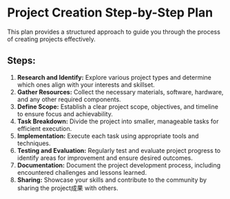 # Project Creation Step-by-Step Plan

This plan provides a structured approach to guide you through the process of creating projects effectively.

## Steps:

1. **Research and Identify:** Explore various project types and determine which ones align with your interests and skillset.
2. **Gather Resources:** Collect the necessary materials, software, hardware, and any other required components.
3. **Define Scope:** Establish a clear project scope, objectives, and timeline to ensure focus and achievability.
4. **Task Breakdown:** Divide the project into smaller, manageable tasks for efficient execution.
5. **Implementation:** Execute each task using appropriate tools and techniques.
6. **Testing and Evaluation:** Regularly test and evaluate project progress to identify areas for improvement and ensure desired outcomes.
7. **Documentation:** Document the project development process, including encountered challenges and lessons learned.
8. **Sharing:** Showcase your skills and contribute to the community by sharing the project成果 with others.